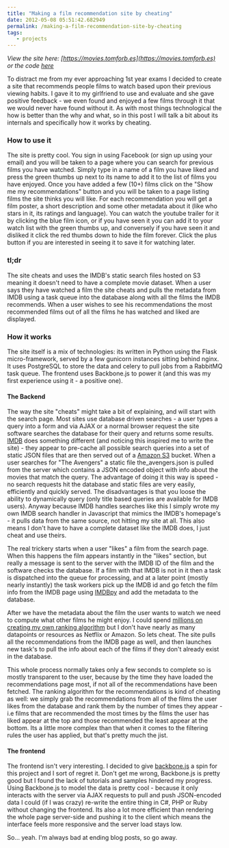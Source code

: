 ```yaml
---
title: "Making a film recommendation site by cheating"
date: 2012-05-08 05:51:42.682949
permalink: /making-a-film-recommendation-site-by-cheating
tags:
   - projects
---
```


_View the site here: [https://movies.tomforb.es](https://movies.tomforb.es) or the code [here](https://github.com/orf/MovieFinder)_

To distract me from my ever approaching 1st year exams I decided to create a site that recommends people films to watch based upon their previous viewing habits. I gave it to my girlfriend to use and evaluate and she gave positive feedback - we even found and enjoyed a few films through it that we would never have found without it. As with most things technological the how is better than the why and what, so in this post I will talk a bit about its internals and specifically how it works by cheating.


### How to use it ###
The site is pretty cool. You sign in using Facebook (or sign up using your email) and you will be taken to a page where you can search for previous films you have watched. Simply type in a name of a film you have liked and press the green thumbs up next to its name to add it to the list of films you have enjoyed. Once you have added a few (10+) films click on the "Show me my recommendations" button and you will be taken to a page listing films the site thinks you will like. For each recommendation you will get a film poster, a short description and some other metadata about it (like who stars in it, its ratings and language). You can watch the youtube trailer for it by clicking the blue film icon, or if you have seen it you can add it to your watch list with the green thumbs up, and conversely if you have seen it and disliked it click the red thumbs down to hide the film forever. Click the plus button if you are interested in seeing it to save it for watching later.


### tl;dr ###
The site cheats and uses the IMDB's static search files hosted on S3 meaning it doesn't need to have a complete movie dataset. When a user says they have watched a film the site cheats and pulls the metadata  from IMDB using a task queue into the database along with all the films the IMDB recommends. When a user wishes to see his recommendations the most recommended films out of all the films he has watched and liked are displayed.


### How it works ###
The site itself is a mix of technologies: its written in Python using the Flask micro-framework, served by a few gunicorn instances sitting behind nginx. It uses PostgreSQL to store the data and celery to pull jobs from a RabbitMQ task queue. The frontend uses Backbone.js to power it (and this was my first experience using it - a positive one).


#### The Backend ####

The way the site "cheats" might take a bit of explaining, and will start with the search page. Most sites use database driven searches - a user types a query into a form and via AJAX or a normal browser request the site software searches the database for their query and returns some results. [IMDB](https://imdb.com) does something different (and noticing this inspired me to write the site) - they appear to pre-cache all possible search queries into a set of static JSON files that are then served out of a [Amazon S3](https://aws.amazon.com/s3/) bucket. When a user searches for "The Avengers" a static file the_avengers.json is pulled from the server which contains a JSON encoded object with info about the movies that match the query. The advantage of doing it this way is speed - no search requests hit the database and static files are very easily, efficiently and quickly served. The disadvantages is that you loose the ability to dynamically query (only title based queries are available for IMDB users). Anyway because IMDB handles searches like this I simply wrote my own IMDB search handler in Javascript that mimics the IMDB's homepage's - it pulls data from the same source, not hitting my site at all. This also means I don't have to have a complete dataset like the IMDB does, I just cheat and use theirs.

The real trickery starts when a user "likes" a film from the search page. When this happens the film appears instantly in the "likes" section, but really a message is sent to the server with the IMDB ID of the film and the software checks the database. If a film with that IMDB is not in it then a task is dispatched into the queue for processing, and at a later point (mostly nearly instantly) the task workers pick up the IMDB id and go fetch the film info from the IMDB page using [IMDBpy](https://imdbpy.sourceforge.net/downloads.html) and add the metadata to the database.

After we have the metadata about the film the user wants to watch we need to compute what other films he might enjoy. I could spend [millions on creating my own ranking algorithm](https://en.wikipedia.org/wiki/Netflix_Prize) but I don't have nearly as many datapoints or resources as Netflix or Amazon. So lets cheat. The site pulls all the recommendations from the IMDB page as well, and then launches new task's to pull the info about each of the films if they don't already exist in the database.

This whole process normally takes only a few seconds to complete so is mostly transparent to the user, because by the time they have loaded the recommendations page most, if not all of the recommendations have been fetched. The ranking algorithm for the recommendations is kind of cheating as well: we simply grab the recommendations from all of the films the user likes from the database and rank them by the number of times they appear - i.e films that are recommended the most times by the films the user has liked appear at the top and those recommended the least appear at the bottom. Its a little more complex than that when it comes to the filtering rules the user has applied, but that's pretty much the jist.


#### The frontend ####
The frontend isn't very interesting. I decided to give [backbone.js](https://documentcloud.github.com/backbone/) a spin for this project and I sort of regret it. Don't get me wrong, Backbone.js is pretty good but I found the lack of tutorials and samples hindered my progress. Using Backbone.js to model the data is pretty cool - because it only interacts with the server via AJAX requests to pull and push JSON-encoded data I could (if I was crazy) re-write the entire thing in C#, PHP or Ruby without changing the frontend. Its also a lot more efficient than rendering the whole page server-side and pushing it to the client which means the interface feels more responsive and the server load stays low.

So... yeah. I'm always bad at ending blog posts, so go away.
    